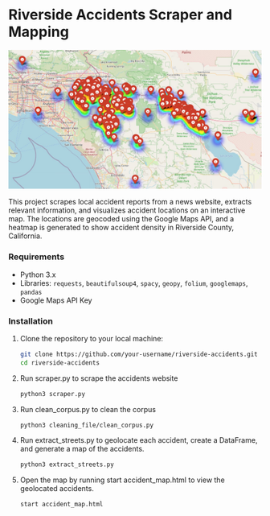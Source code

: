 # Riverside Accidents Scraper and Mapping

![Accident Map](images/accident-map.jpg)

This project scrapes local accident reports from a news website, extracts relevant information, and visualizes accident locations on an interactive map. The locations are geocoded using the Google Maps API, and a heatmap is generated to show accident density in Riverside County, California.

### Requirements

- Python 3.x
- Libraries: `requests`, `beautifulsoup4`, `spacy`, `geopy`, `folium`, `googlemaps`, `pandas`
- Google Maps API Key

### Installation

1. Clone the repository to your local machine:

   ```bash
   git clone https://github.com/your-username/riverside-accidents.git
   cd riverside-accidents
    ```

2. Run scraper.py to scrape the accidents website

   ```bash
   python3 scraper.py
   ```

3. Run clean_corpus.py to clean the corpus
   ```bash
   python3 cleaning_file/clean_corpus.py
   ```

4. Run extract_streets.py to geolocate each accident, create a DataFrame, and generate a map of the accidents.
   ```bash
   python3 extract_streets.py
   ```

5. Open the map by running start accident_map.html to view the geolocated accidents.
   ```bash
   start accident_map.html
   ```